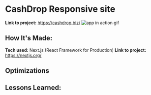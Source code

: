 # CashDrop Responsive site

**Link to project:** https://cashdrop.biz/
![app in action gif](/githubGifs/responsive.gif)

## How It's Made:

**Tech used:** Next.js (React Framework for Production)
**Link to project:** https://nextjs.org/

## Optimizations

## Lessons Learned:
